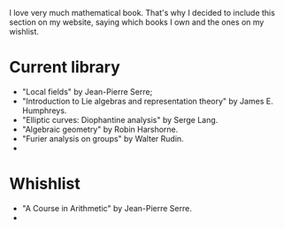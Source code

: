
I love very much mathematical book. That's why I decided to include this section on my website, saying which books I own and the ones on my wishlist.

# Current library

- "Local fields" by Jean-Pierre Serre;
- "Introduction to Lie algebras and representation theory" by James E. Humphreys.
- "Elliptic curves: Diophantine analysis" by Serge Lang.
- "Algebraic geometry" by Robin Harshorne.
- "Furier analysis on groups" by Walter Rudin.
- 

# Whishlist

- "A Course in Arithmetic" by Jean-Pierre Serre.
- 


